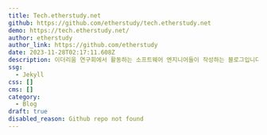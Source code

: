 ```yaml
---
title: Tech.etherstudy.net
github: https://github.com/etherstudy/tech.etherstudy.net
demo: https://tech.etherstudy.net/
author: etherstudy
author_link: https://github.com/etherstudy
date: 2023-11-28T02:17:11.608Z
description: 이더리움 연구회에서 활동하는 소프트웨어 엔지니어들이 작성하는 블로그입니다.
ssg:
  - Jekyll
css: []
cms: []
category:
  - Blog
draft: true
disabled_reason: Github repo not found
---
```


